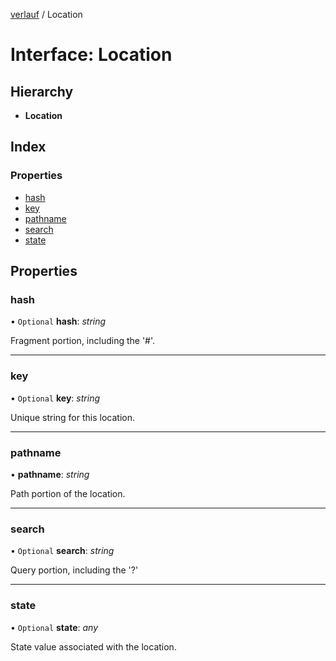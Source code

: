 [verlauf](../README.md) / Location

# Interface: Location

## Hierarchy

* **Location**

## Index

### Properties

* [hash](location.md#hash)
* [key](location.md#key)
* [pathname](location.md#pathname)
* [search](location.md#search)
* [state](location.md#state)

## Properties

### hash

• `Optional` **hash**: *string*

Fragment portion, including the '#'.

___

### key

• `Optional` **key**: *string*

Unique string for this location.

___

### pathname

• **pathname**: *string*

Path portion of the location.

___

### search

• `Optional` **search**: *string*

Query portion, including the '?'

___

### state

• `Optional` **state**: *any*

State value associated with the location.
